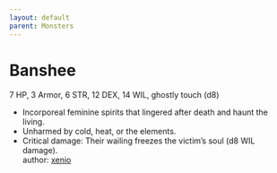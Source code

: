 ```yaml
---
layout: default
parent: Monsters
---
```

# Banshee
7 HP, 3 Armor, 6 STR, 12 DEX,  14 WIL, ghostly touch (d8)  
- Incorporeal feminine spirits that lingered after death and haunt the living.  
- Unharmed by cold, heat, or the elements.  
- Critical damage: Their wailing freezes the victim’s soul (d8 WIL damage).  
author: [xenio](https://xenioinabottle.blogspot.com/2021/02/classic-monsters-for-cairnito-part-1.html)
